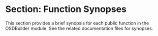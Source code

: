 # Section: Function Synopses

This section provides a brief synopsis for each public function in the OSDBuilder module. See the related documentation files for synopses.
